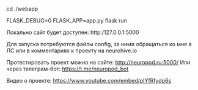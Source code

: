 cd ./webapp 

FLASK_DEBUG=0 FLASK_APP=app.py flask run

Локально сайт будет доступен:
http:/127.0.0.1:5000

Для запуска потребуются файлы  config, за ними обращаться ко мне в ЛС
или в комментариях к проекту на neurohive.io

Протестировать проект можно на сайте:
http://neuropod.ru:5000/
Или через телеграм-бот:
https://t.me/neuropod_bot

Видео о проекте:
https://www.youtube.com/embed/pIYfRfydp6s
